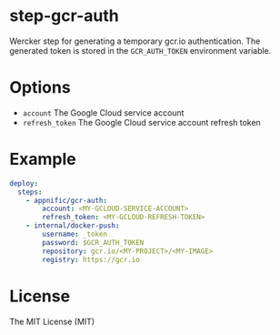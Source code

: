 # step-gcr-auth
Wercker step for generating a temporary gcr.io authentication. The generated token is stored in the `GCR_AUTH_TOKEN` environment variable.

# Options

- `account` The Google Cloud service account
- `refresh_token` The Google Cloud service account refresh token

# Example

```yaml
deploy:
  steps:
    - appnific/gcr-auth:
        account: <MY-GCLOUD-SERVICE-ACCOUNT>
        refresh_token: <MY-GCLOUD-REFRESH-TOKEN>
    - internal/docker-push:
        username: _token
        password: $GCR_AUTH_TOKEN
        repository: gcr.io/<MY-PROJECT>/<MY-IMAGE>
        registry: https://gcr.io
```

# License

The MIT License (MIT)

